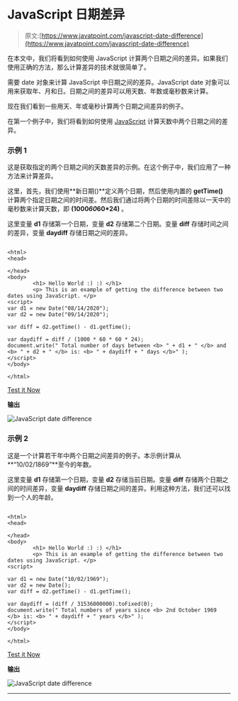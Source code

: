# JavaScript 日期差异

> 原文:[https://www.javatpoint.com/javascript-date-difference](https://www.javatpoint.com/javascript-date-difference)

在本文中，我们将看到如何使用 JavaScript 计算两个日期之间的差异。如果我们使用正确的方法，那么计算差异的技术就很简单了。

需要 date 对象来计算 JavaScript 中日期之间的差异。JavaScript date 对象可以用来获取年、月和日。日期之间的差异可以用天数、年数或毫秒数来计算。

现在我们看到一些用天、年或毫秒计算两个日期之间差异的例子。

在第一个例子中，我们将看到如何使用 [JavaScript](https://www.javatpoint.com/javascript-tutorial) 计算天数中两个日期之间的差异。

### 示例 1

这是获取指定的两个日期之间的天数差异的示例。在这个例子中，我们应用了一种方法来计算差异。

这里，首先，我们使用**新日期()**定义两个日期，然后使用内置的 **getTime()** 计算两个指定日期之间的时间差。然后我们通过将两个日期的时间差除以一天中的毫秒数来计算天数，即 **(1000*60*60*24)** 。

这里变量 **d1** 存储第一个日期，变量 **d2** 存储第二个日期。变量 **diff** 存储时间之间的差异，变量 **daydiff** 存储日期之间的差异。

```

<html>   
<head>

</head>   
<body>   
        <h1> Hello World :) :) </h1>   
		<p> This is an example of getting the difference between two dates using JavaScript. </p>
<script>
var d1 = new Date("08/14/2020"); 
var d2 = new Date("09/14/2020"); 

var diff = d2.getTime() - d1.getTime(); 

var daydiff = diff / (1000 * 60 * 60 * 24); 
document.write(" Total number of days between <b> " + d1 + " </b> and <b> " + d2 + " </b> is: <b> " + daydiff + " days </b>" ); 
</script>
</body>   

</html>  

```

[Test it Now](https://www.javatpoint.com/oprweb/test.jsp?filename=javascript-date-difference1)

**输出**

![JavaScript date difference](../Images/57de2610da80e56897d4a1ae49ae1f61.png)

### 示例 2

这是一个计算若干年中两个日期之间差异的例子。本示例计算从**“10/02/1869”**至今的年数。

这里变量 **d1** 存储第一个日期，变量 **d2** 存储当前日期。变量 **diff** 存储两个日期之间的时间差异，变量 **daydiff** 存储日期之间的差异。利用这种方法，我们还可以找到一个人的年龄。

```

<html>   
<head>

</head>   
<body>   
        <h1> Hello World :) :) </h1>   
		<p> This is an example of getting the difference between two dates using JavaScript. </p>
<script>

var d1 = new Date("10/02/1969"); 
var d2 = new Date(); 
var diff = d2.getTime() - d1.getTime(); 

var daydiff = (diff / 31536000000).toFixed(0);   
document.write(" Total numbers of years since <b> 2nd October 1969 </b> is: <b> " + daydiff + " years </b>" ); 
</script>
</body>   

</html>  

```

[Test it Now](https://www.javatpoint.com/oprweb/test.jsp?filename=javascript-date-difference2)

**输出**

![JavaScript date difference](../Images/b36551810b01074fd5d664454b514ff1.png)

* * *